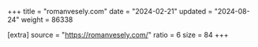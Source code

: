 +++
title = "romanvesely.com"
date = "2024-02-21"
updated = "2024-08-24"
weight = 86338

[extra]
source = "https://romanvesely.com/"
ratio = 6
size = 84
+++
